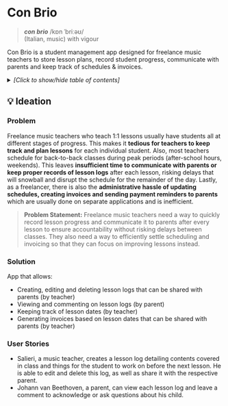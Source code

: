 # Con Brio

> ***con brio*** /kɒn ˈbriːəʊ/ 
> <br>(Italian, music) with vigour

Con Brio is a student management app designed for freelance music teachers to store lesson plans, record student progress, communicate with parents and keep track of schedules & invoices.

<details>
  <summary><i>[Click to show/hide table of contents]</i></summary>
  
  ## Contents
  
  1. [Ideation](#ideation)
      1. Problem
      2. Solution
      3. User Stories
  2. Planning
  3. Deployment *(to be updated)*
  4. Technologies
</details>

<div id="ideation"></div>

## 💡 Ideation

### Problem
Freelance music teachers who teach 1:1 lessons usually have students all at different stages of progress. This makes it **tedious for teachers to keep track and plan lessons** for each individual student. Also, most teachers schedule for back-to-back classes during peak periods (after-school hours, weekends). This leaves **insufficient time to communicate with parents or keep proper records of lesson logs** after each lesson, risking delays that will snowball and disrupt the schedule for the remainder of the day. Lastly, as a freelancer, there is also the **administrative hassle of updating schedules, creating invoices and sending payment reminders to parents** which are usually done on separate applications and is inefficient.   

> **Problem Statement:** Freelance music teachers need a way to quickly record lesson progress and communicate it to parents after every lesson to ensure accountability without risking delays between classes. They also need a way to efficiently settle scheduling and invoicing so that they can focus on improving lessons instead.

### Solution
App that allows:
- Creating, editing and deleting lesson logs that can be shared with parents (by teacher)
- Viewing and commenting on lesson logs (by parent)
- Keeping track of lesson dates (by teacher)
- Generating invoices based on lesson dates that can be shared with parents (by teacher)

### User Stories
* Salieri, a music teacher, creates a lesson log detailing contents covered in class and things for the student to work on before the next lesson. He is able to edit and delete this log, as well as share it with the respective parent.
* Johann van Beethoven, a parent, can view each lesson log and leave a comment to acknowledge or ask questions about his child.
